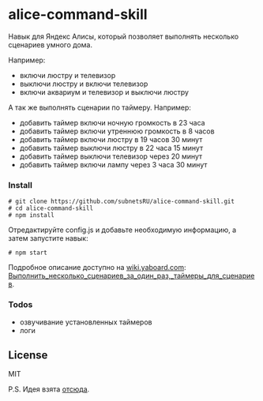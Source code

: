 # alice-command-skill
Навык для Яндекс Алисы, который позволяет выполнять несколько сценариев умного дома.

Например:
* включи люстру и телевизор
* выключи люстру и включи телевизор
* включи аквариум и телевизор и выключи люстру

А так же выполнять сценарии по таймеру. Например:
* добавить таймер включи ночную громкость в 23 часа
* добавить таймер включи утреннюю громкость в 8 часов
* добавить таймер включи люстру в 19 часов 30 минут
* добавить таймер выключи люстру в 22 часа 15 минут
* добавить таймер выключи телевизор через 20 минут
* добавить таймер включи лампу через 3 часа 30 минут

### Install

```shell
# git clone https://github.com/subnetsRU/alice-command-skill.git
# cd alice-command-skill
# npm install
```
Отредактируйте config.js и добавьте необходимую информацию, а затем запустите навык:
```shell
# npm start
```

Подробное описание доступно на [wiki.yaboard.com](https://wiki.yaboard.com/): [Выполнить_несколько_сценариев_за_один_раз,_таймеры_для_сценариев](https://wiki.yaboard.com/s/nw).

### Todos
 - озвучивание установленных таймеров
 - логи

License
----

MIT

P.S. Идея взята [отсюда](https://flows.nodered.org/node/node-red-contrib-yandex-alice-command).
